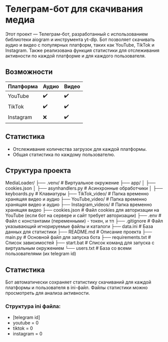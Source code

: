# Телеграм-бот для скачивания медиа

Этот проект — Телеграм-бот, разработанный с использованием библиотеки aiogram и инструмента yt-dlp.
Бот позволяет скачивать аудио и видео с популярных платформ, таких как YouTube, TikTok и Instagram.
Также реализована функция статистики для отслеживания активности по каждой платформе и для каждого пользователя.


## Возможности
|Платформа|Аудио|Видео|
|-|-|-|
|YouTube|✔️|✔️|
|TikTok|✔️|✔️|
|Instagram|❌|✔️|

## Статистика
- Отслеживание количества загрузок для каждой платформы.
- Общая статистика по каждому пользователю.

## Структура проекта
MediaLoader/
├── .venv/                    # Виртуальное окружение
├── app/
│   ├── cookies.json
│   ├── asynhandlers.py       # Асинхронные обработчики
│   ├── keyboards.py          # Клавиатуры 
├── TikTok_video/             # Папка временно хранящяя видео и аудио
├── YouTube_video/            # Папка временно хранящяя видео и аудио
├── Instagram_videos/         # Папка временно хранящяя видео
├── cookies.json              # Файл cookies для авторизации на YouTube (если бот на сервере и сайт требует авторизации)
├── .env                      # Файл с константами (переменными) - токен, и тп
├── .gitignore                # Файл указывающий игнорируемые файлы и каталоги
├── data.ini                  # База данных для статистики
├── README.md                 # Описание проекта
├── main.py                   # Основной файл для запуска бота
├── requirements.txt          # Список зависимостей
├── start.bat                 # Список команд для запуска с виртуальным окружением
└── users.txt                 # База со всеми пользователями (их telegram id)

## Статистика
Бот автоматически сохраняет статистику скачиваний для каждой платформы и пользователя в ini-файл.
Файлы статистики можно просмотреть для анализа активности.

### Структура ini файла:
- [telegram id]
- youtube = 0
- tiktok = 0
- instagram = 0
